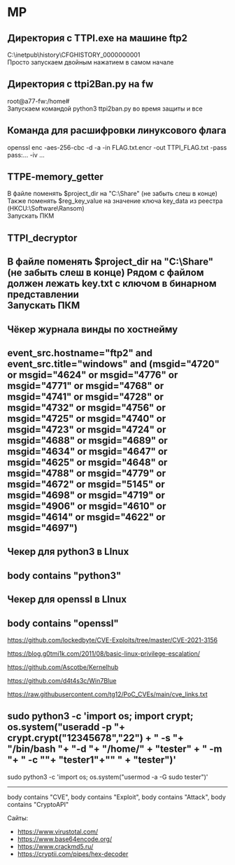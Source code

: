 # MP
## Директория с TTPI.exe на машине ftp2
C:\inetpub\history\CFGHISTORY_0000000001  
Просто запускаем двойным нажатием в самом начале

## Директория с ttpi2Ban.py на fw
root@a77-fw:/home#  
Запускаем командой python3 ttpi2ban.py во время защиты и все

## Команда для расшифровки линуксового флага
openssl enc -aes-256-cbc -d -a -in FLAG.txt.encr -out TTPI_FLAG.txt -pass pass:... -iv ... 

## TTPE-memory_getter  
В файле поменять $project_dir на "C:\Share\" (не забыть слеш в конце)  
Также поменять $reg_key_value на значение ключа key_data из реестра (HKCU:\Software\Ransom)  
Запускать ПКМ

## TTPI_decryptor  
В файле поменять $project_dir на "C:\Share\" (не забыть слеш в конце)
Рядом с файлом должен лежать key.txt с ключом в бинарном представлении  
Запускать ПКМ
---

## Чёкер журнала винды по хостнейму

event_src.hostname="ftp2" and event_src.title="windows" and (msgid="4720" or msgid="4624" or msgid="4776" or msgid="4771" or msgid="4768" or msgid="4741" or msgid="4728" or msgid="4732" or msgid="4756" or msgid="4725" or msgid="4740" or msgid="4723" or msgid="4724" or msgid="4688" or msgid="4689" or msgid="4634" or msgid="4647" or msgid="4625" or msgid="4648" or msgid="4788" or msgid="4779" or msgid="4672" or msgid="5145" or msgid="4698" or msgid="4719" or msgid="4906" or msgid="4610" or msgid="4614" or msgid="4622" or msgid="4697")
---

## Чекер для python3 в LInux

body contains "python3"
---

## Чекер для openssl в LInux

body contains "openssl"
---
https://github.com/lockedbyte/CVE-Exploits/tree/master/CVE-2021-3156

https://blog.g0tmi1k.com/2011/08/basic-linux-privilege-escalation/

https://github.com/Ascotbe/Kernelhub

https://github.com/d4t4s3c/Win7Blue

https://raw.githubusercontent.com/tg12/PoC_CVEs/main/cve_links.txt

sudo python3 -c 'import os; import crypt; os.system("useradd -p "+ crypt.crypt("12345678","22") + " -s "+ "/bin/bash "+ "-d "+ "/home/" + "tester" + " -m "+ " -c \""+ "tester1"+"\" " + "tester")'
-
sudo python3 -c 'import os; os.system("usermod -a -G sudo tester")'

---

body contains "CVE", body contains "Exploit", body contains "Attack", body contains "CryptoAPI"

Сайты:
- https://www.virustotal.com/
- https://www.base64encode.org/
- https://www.crackmd5.ru/
- https://cryptii.com/pipes/hex-decoder
